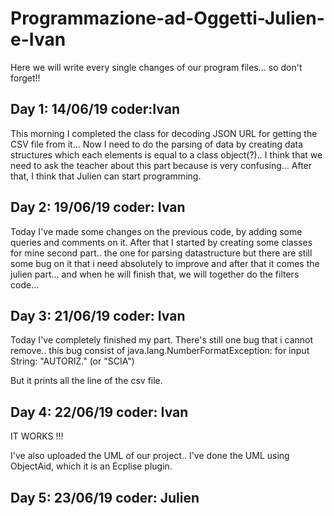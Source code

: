 # Programmazione-ad-Oggetti-Julien-e-Ivan
Here we will write every single changes of our program files... so don't forget!! 

Day 1:  14/06/19  coder:Ivan
----------------------------
This morning I completed the class for decoding JSON URL for getting the CSV file from it...
Now I need to do the parsing of data by creating data structures which each elements is equal to a class object(?)..
I think that we need to ask the teacher about this part because is very confusing...
After that, I think that Julien can start programming.

Day 2:  19/06/19 coder: Ivan
----------------------------
Today I've made some changes on the previous code, by adding some queries and comments on it. After that I started by creating some classes for mine second part.. the one for parsing datastructure but there are still some bug on it that i need absolutely to improve and after that it comes the julien part... and when he will finish that, we will together do the filters code... 

Day 3: 21/06/19 coder: Ivan
---------------------------
Today I've completely finished my part. There's still one bug that i cannot remove.. this bug consist of  java.lang.NumberFormatException: for input String: "AUTORIZ." (or "SCIA")

But it prints all the line of the csv file.

Day 4: 22/06/19 coder: Ivan
---------------------------
IT WORKS !!!

I've also uploaded the UML of our project.. I've done the UML using ObjectAid, which it is an Ecplise plugin.

Day 5: 23/06/19 coder: Julien
-----------------------------
